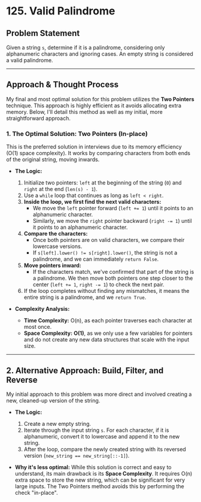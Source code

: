 # 125. Valid Palindrome

## Problem Statement

Given a string `s`, determine if it is a palindrome, considering only alphanumeric characters and ignoring cases. An empty string is considered a valid palindrome.

---

## Approach & Thought Process

My final and most optimal solution for this problem utilizes the **Two Pointers** technique. This approach is highly efficient as it avoids allocating extra memory. Below, I'll detail this method as well as my initial, more straightforward approach.

### 1. The Optimal Solution: Two Pointers (In-place)

This is the preferred solution in interviews due to its memory efficiency (O(1) space complexity). It works by comparing characters from both ends of the original string, moving inwards.

- **The Logic:**
  1. Initialize two pointers: `left` at the beginning of the string (`0`) and `right` at the end (`len(s) - 1`).
  2. Use a `while` loop that continues as long as `left < right`.
  3. **Inside the loop, we first find the next valid characters:**
     - We move the `left` pointer forward (`left += 1`) until it points to an alphanumeric character.
     - Similarly, we move the `right` pointer backward (`right -= 1`) until it points to an alphanumeric character.
  4. **Compare the characters:**
     - Once both pointers are on valid characters, we compare their lowercase versions.
     - If `s[left].lower() != s[right].lower()`, the string is not a palindrome, and we can immediately `return False`.
  5. **Move pointers inward:**
     - If the characters match, we've confirmed that part of the string is a palindrome. We then move both pointers one step closer to the center (`left += 1`, `right -= 1`) to check the next pair.
  6. If the loop completes without finding any mismatches, it means the entire string is a palindrome, and we `return True`.

- **Complexity Analysis:**
  - **Time Complexity:** O(n), as each pointer traverses each character at most once.
  - **Space Complexity:** **O(1)**, as we only use a few variables for pointers and do not create any new data structures that scale with the input size.

---

## 2. Alternative Approach: Build, Filter, and Reverse

My initial approach to this problem was more direct and involved creating a new, cleaned-up version of the string.

- **The Logic:**
  1. Create a new empty string.
  2. Iterate through the input string `s`. For each character, if it is alphanumeric, convert it to lowercase and append it to the new string.
  3. After the loop, compare the newly created string with its reversed version (`new_string == new_string[::-1]`).

- **Why it's less optimal:** While this solution is correct and easy to understand, its main drawback is its **Space Complexity**. It requires O(n) extra space to store the new string, which can be significant for very large inputs. The Two Pointers method avoids this by performing the check "in-place".